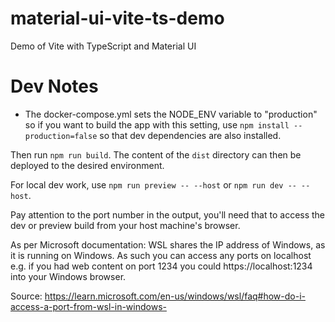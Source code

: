 # material-ui-vite-ts-demo
Demo of Vite with TypeScript and Material UI

# Dev Notes
- The docker-compose.yml sets the NODE_ENV variable to "production" so if you want to build the app
with this setting, use `npm install --production=false` so that dev dependencies are also installed.

Then run `npm run build`.  The content of the `dist` directory can then be deployed to the desired environment.

For local dev work, use `npm run preview -- --host` or `npm run dev -- --host`.

Pay attention to the port number in the output, you'll need that to access the dev or preview build from
your host machine's browser.

As per Microsoft documentation:
WSL shares the IP address of Windows, as it is running on Windows. As such you can access any ports on localhost e.g. if you had web content on port 1234 you could https://localhost:1234 into your Windows browser.

Source: https://learn.microsoft.com/en-us/windows/wsl/faq#how-do-i-access-a-port-from-wsl-in-windows-